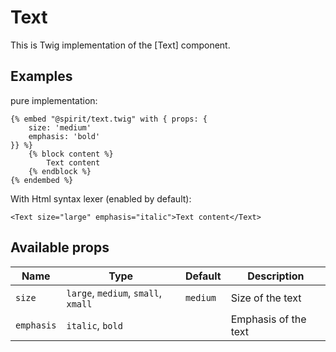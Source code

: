 # Text

This is Twig implementation of the [Text] component.

## Examples
pure implementation:
```twig
{% embed "@spirit/text.twig" with { props: {
    size: 'medium'
    emphasis: 'bold'
}} %}
    {% block content %}
        Text content
    {% endblock %}
{% endembed %}
```

With Html syntax lexer (enabled by default):
```twig
<Text size="large" emphasis="italic">Text content</Text>
```

## Available props

| Name       | Type                                | Default  | Description          |
| ---------- | ----------------------------------- | -------- | -------------------- |
| `size`     | `large`, `medium`, `small`, `xmall` | `medium` | Size of the text     |
| `emphasis` | `italic`, `bold`                    |          | Emphasis of the text |

[Tag]: https://github.com/lmc-eu/spirit-design-system/tree/main/packages/web-react/src/components/Text
